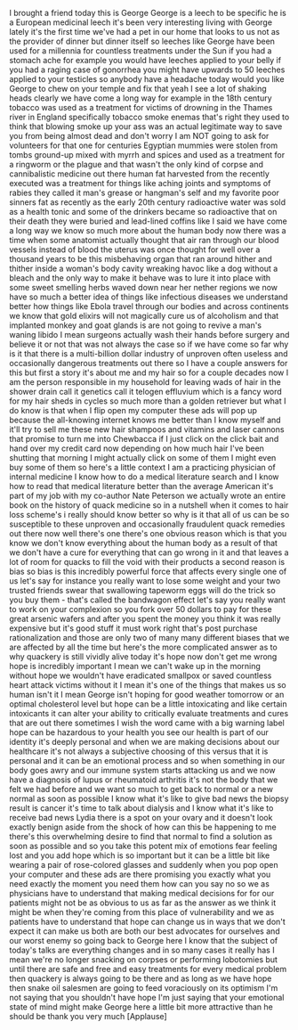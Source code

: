 
I brought a friend today this is George
George is a leech to be specific he is a
European medicinal leech it&#39;s been very
interesting living with George lately
it&#39;s the first time we&#39;ve had a pet in
our home that looks to us not as the
provider of dinner but dinner itself so
leeches like George have been used for a
millennia for countless treatments under
the Sun if you had a stomach ache for
example you would have leeches applied
to your belly if you had a raging case
of gonorrhea you might have upwards to
50 leeches applied to your testicles
so
anybody have a headache today would you
like George to chew on your temple and
fix that yeah I see a lot of shaking
heads clearly we have come a long way
for example in the 18th century tobacco
was used as a treatment for victims of
drowning in the Thames river in England
specifically tobacco smoke enemas that&#39;s
right they used to think that blowing
smoke up your ass was an actual
legitimate way to save you from being
almost dead and don&#39;t worry I am NOT
going to ask for volunteers for that one
for centuries
Egyptian mummies were stolen from tombs
ground-up mixed with myrrh and spices
and used as a treatment for a ringworm
or the plague and that wasn&#39;t the only
kind of corpse and cannibalistic
medicine out there human fat harvested
from the recently executed was a
treatment for things like aching joints
and symptoms of rabies they called it
man&#39;s grease or hangman&#39;s self and my
favorite poor sinners fat as recently as
the early 20th century radioactive water
was sold as a health tonic and some of
the drinkers became so radioactive that
on their death they were buried and
lead-lined coffins like I said we have
come a long way we know so much more
about the human body now there was a
time when some anatomist actually
thought that air ran through our blood
vessels instead of blood the uterus was
once thought for well over a thousand
years to be this misbehaving organ that
ran around hither and thither inside a
woman&#39;s body cavity wreaking havoc like
a dog without a bleach
and the only way to make it behave was
to lure it into place with some sweet
smelling herbs waved down near her
nether regions we now have so much a
better idea of things like infectious
diseases we understand better how things
like Ebola travel through our bodies and
across continents we know that gold
elixirs will not magically cure us of
alcoholism and that implanted monkey and
goat glands is are not going to revive a
man&#39;s waning libido
I mean surgeons actually wash their
hands before surgery and believe it or
not that was not always the case so if
we have come so far why is it that there
is a multi-billion dollar industry of
unproven often useless and occasionally
dangerous treatments out there so I have
a couple answers for this but first a
story it&#39;s about me and my hair so for a
couple decades now I am the person
responsible in my household for leaving
wads of hair in the shower drain call it
genetics call it telogen effluvium which
is a fancy word for my hair sheds in
cycles so much more than a golden
retriever but what I do know is that
when I flip open my computer these ads
will pop up because the all-knowing
internet knows me better than I know
myself
and it&#39;ll try to sell me these new hair
shampoos and vitamins and laser cannons
that promise to turn me into Chewbacca
if I just click on the click bait and
hand over my credit card now depending
on how much hair I&#39;ve been shutting that
morning I might actually click on some
of them I might even buy some of them so
here&#39;s a little context I am a
practicing physician of internal
medicine I know how to do a medical
literature search and I know how to read
that medical literature better than the
average American it&#39;s part of my job
with my co-author Nate Peterson we
actually wrote an entire book on the
history of quack medicine so in a
nutshell when it comes to hair loss
scheme&#39;s i really should know better so
why is it that all of us can be so
susceptible to these unproven and
occasionally fraudulent quack remedies
out there now
well there&#39;s one there&#39;s one obvious
reason which is that you know we don&#39;t
know everything about the human body as
a result of that we don&#39;t have a cure
for everything that can go wrong in it
and that leaves a lot of room for quacks
to fill the void with their products a
second reason is bias so bias is this
incredibly powerful force that affects
every single one of us let&#39;s say for
instance you really want to lose some
weight and your two trusted friends
swear that swallowing tapeworm eggs will
do the trick so you buy them - that&#39;s
called the bandwagon effect let&#39;s say
you really want to work on your
complexion
so you fork over 50 dollars to pay for
these great arsenic wafers and after you
spent the money you think it was really
expensive but it&#39;s good stuff it must
work right that&#39;s post purchase
rationalization and those are only two
of many many different biases that we
are affected by all the time but here&#39;s
the more complicated answer as to why
quackery is still vividly alive today
it&#39;s hope now don&#39;t get me wrong hope is
incredibly important I mean we can&#39;t
wake up in the morning without hope we
wouldn&#39;t have eradicated smallpox or
saved countless heart attack victims
without it I mean it&#39;s one of the things
that makes us so human isn&#39;t it I mean
George isn&#39;t hoping for good weather
tomorrow or an optimal cholesterol level
but hope can be a little intoxicating
and like certain intoxicants it can
alter your ability to critically
evaluate treatments and cures that are
out there sometimes
I wish the word came with a big warning
label hope can be hazardous to your
health
you see our health is part of our
identity it&#39;s deeply personal
and when we are making decisions about
our healthcare it&#39;s not always a
subjective choosing of this versus that
it is personal and it can be an
emotional process and so when something
in our body goes awry and our immune
system starts attacking us and we now
have a diagnosis of lupus or rheumatoid
arthritis it&#39;s not the body that we felt
we had before and we want so much to get
back to normal or a new normal as soon
as possible I know what it&#39;s like to
give bad news
the biopsy result is cancer it&#39;s time to
talk about dialysis and I know what it&#39;s
like to receive bad news
Lydia there is a spot on your ovary and
it doesn&#39;t look exactly benign aside
from the shock of how can this be
happening to me there&#39;s this
overwhelming desire to find that normal
to find a solution as soon as possible
and so you take this potent mix of
emotions fear feeling lost and you add
hope which is so important but it can be
a little bit like wearing a pair of
rose-colored glasses and suddenly when
you pop open your computer and these ads
are there promising you exactly what you
need exactly the moment you need them
how can you say no so we as physicians
have to understand that making medical
decisions for for our patients might not
be as obvious to us as far as the answer
as we think it might be when they&#39;re
coming from this place of vulnerability
and we as patients have to understand
that hope can change us in ways that we
don&#39;t expect it can make us both are
both our best advocates for ourselves
and our worst enemy so going back to
George here I know that the subject of
today&#39;s talks are everything changes and
in so many cases it really has I mean
we&#39;re no longer snacking on corpses or
performing lobotomies but until there
are safe and free and easy treatments
for every medical problem then quackery
is always going to be there and as long
as we have hope then snake oil salesmen
are going to feed voraciously on its
optimism
I&#39;m not saying that you shouldn&#39;t have
hope I&#39;m just saying that your emotional
state of mind might make George here a
little bit more attractive than he
should be
thank you very much
[Applause]

